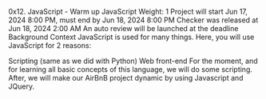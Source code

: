 0x12. JavaScript - Warm up
JavaScript
 Weight: 1
 Project will start Jun 17, 2024 8:00 PM, must end by Jun 18, 2024 8:00 PM
 Checker was released at Jun 18, 2024 2:00 AM
 An auto review will be launched at the deadline
Background Context
JavaScript is used for many things. Here, you will use JavaScript for 2 reasons:

Scripting (same as we did with Python)
Web front-end
For the moment, and for learning all basic concepts of this language, we will do some scripting. After, we will make our AirBnB project dynamic by using Javascript and JQuery.

